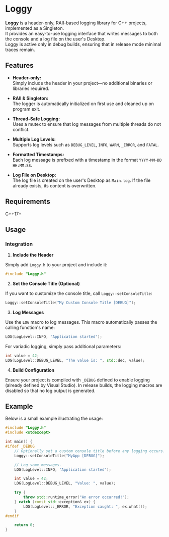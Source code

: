 # Loggy

**Loggy** is a header-only, RAII-based logging library for C++ projects, implemented as a Singleton.  
It provides an easy-to-use logging interface that writes messages to both the console and a log file on the user's Desktop.  
Loggy is active only in debug builds, ensuring that in release mode minimal traces remain.

## Features

- **Header-only:**  
  Simply include the header in your project—no additional binaries or libraries required.

- **RAII & Singleton:**  
  The logger is automatically initialized on first use and cleaned up on program exit.

- **Thread-Safe Logging:**  
  Uses a mutex to ensure that log messages from multiple threads do not conflict.

- **Multiple Log Levels:**  
  Supports log levels such as `DEBUG_LEVEL`, `INFO`, `WARN`, `_ERROR`, and `FATAL`.

- **Formatted Timestamps:**  
  Each log message is prefixed with a timestamp in the format `YYYY-MM-DD HH:MM:SS`.

- **Log File on Desktop:**  
  The log file is created on the user's Desktop as `Main.log`. If the file already exists, its content is overwritten.

## Requirements

C++17+

## Usage

### Integration

1. **Include the Header**

Simply add `Loggy.h` to your project and include it:

```cpp
#include "Loggy.h"
```

2. **Set the Console Title (Optional)**

If you want to customize the console title, call `Loggy::setConsoleTitle`:

```cpp
Loggy::setConsoleTitle("My Custom Console Title [DEBUG]");
```

3. **Log Messages**

Use the `LOG` macro to log messages. This macro automatically passes the calling function's name:

```cpp
LOG(LogLevel::INFO, "Application started");
```

For variadic logging, simply pass additional parameters:

```cpp
int value = 42;
LOG(LogLevel::DEBUG_LEVEL, "The value is: ", std::dec, value);
```

4. **Build Configuration**

Ensure your project is compiled with `_DEBUG` defined to enable logging (already defined by Visual Studio). In release builds, the logging macros are disabled so that no log output is generated.

## Example

Below is a small example illustrating the usage:

```cpp
#include "Loggy.h"
#include <stdexcept>

int main() {
#ifdef _DEBUG
    // Optionally set a custom console title before any logging occurs.
    Loggy::setConsoleTitle("MyApp [DEBUG]");

    // Log some messages.
    LOG(LogLevel::INFO, "Application started");

    int value = 42;
    LOG(LogLevel::DEBUG_LEVEL, "Value: ", value);

    try {
        throw std::runtime_error("An error occurred!");
    } catch (const std::exception& ex) {
        LOG(LogLevel::_ERROR, "Exception caught: ", ex.what());
    }
#endif

    return 0;
}
```
